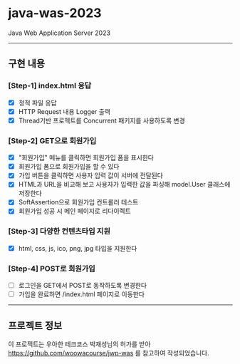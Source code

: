 # java-was-2023

Java Web Application Server 2023

---

## 구현 내용
### [Step-1] index.html 응답
- [x] 정적 파일 응답
- [x] HTTP Request 내용 Logger 출력
- [x] Thread기반 프로젝트를 Concurrent 패키지를 사용하도록 변경

### [Step-2] GET으로 회원가입
- [x] "회원가입" 메뉴를 클릭하면 회원가입 폼을 표시한다 
- [x] 회원가입 폼으로 회원가입을 할 수 있다
- [x] 가입 버튼을 클릭하면 사용자 입력 값이 서버에 전달된다
- [x] HTML과 URL을 비교해 보고 사용자가 입력한 값을 파싱해 model.User 클래스에 저장한다
- [x] SoftAssertion으로 회원가입 컨트롤러 테스트
- [x] 회원가입 성공 시 메인 페이지로 리다이렉트

### [Step-3] 다양한 컨텐츠타입 지원
- [x] html, css, js, ico, png, jpg 타입을 지원한다

### [Step-4] POST로 회원가입
- [ ] 로그인을 GET에서 POST로 동작하도록 변경한다
- [ ] 가입을 완료하면 /index.html 페이지로 이동한다

---

## 프로젝트 정보 

이 프로젝트는 우아한 테크코스 박재성님의 허가를 받아 https://github.com/woowacourse/jwp-was 
를 참고하여 작성되었습니다.
